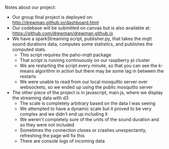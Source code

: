 Notes about our project:
* Our group final project is deployed on: http://drewman.github.io/dashboard.html
* Our codebase will be submitted on canvas but is also available at: https://github.com/drewman/drewman.github.io
* We have a sparkStreaming script, publisher.py, that takes the mqtt sound durations data, computes some statistics, and publishes the computed stats.
    * This script requires the paho-mqtt package
    * That script is running continuously on our raspberry pi cluster
    * We are restarting the script every minute, so that you can see the k-means algorithm in action but there may be some lag in between the restarts
    * We were unable to read from our local mosquitto server over websockets, so we ended up using the public mosquitto server
* The other piece of the project is in javascript, main.js, where we display the streaming data with d3
    * The scale is completely arbitrary based on the data I was seeing
    * We attempted to have a dynamic scale but it proved to be very complex and we didn't end up including it
    * We weren't completely sure of the units of the sound duration and so they were not included
    * Sometimes the connection closes or crashes unexpectantly, refreshing the page will fix this
    * There are console logs of incoming data
